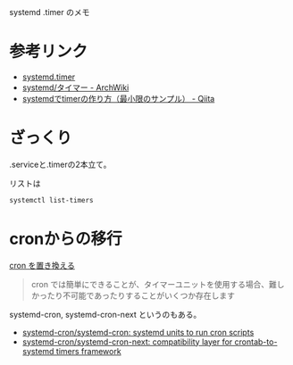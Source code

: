 systemd .timer のメモ

# 参考リンク

- [systemd.timer](https://www.freedesktop.org/software/systemd/man/systemd.timer.html)
- [systemd/タイマー - ArchWiki](https://wiki.archlinux.jp/index.php/Systemd/%E3%82%BF%E3%82%A4%E3%83%9E%E3%83%BC)
- [systemdでtimerの作り方（最小限のサンプル） - Qiita](https://qiita.com/aosho235/items/7656d5568af8f48b2dc1)

# ざっくり

.serviceと.timerの2本立て。

リストは

```bash
systemctl list-timers
```

# cronからの移行

[cron を置き換える](https://wiki.archlinux.jp/index.php/Systemd/%E3%82%BF%E3%82%A4%E3%83%9E%E3%83%BC#cron_.E3.82.92.E7.BD.AE.E3.81.8D.E6.8F.9B.E3.81.88.E3.82.8B)

> cron では簡単にできることが、タイマーユニットを使用する場合、難しかったり不可能であったりすることがいくつか存在します

systemd-cron, systemd-cron-next というのもある。

- [systemd-cron/systemd-cron: systemd units to run cron scripts](https://github.com/systemd-cron/systemd-cron)
- [systemd-cron/systemd-cron-next: compatibility layer for crontab-to-systemd timers framework](https://github.com/systemd-cron/systemd-cron-next)

